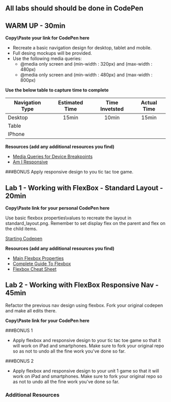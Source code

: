 ## All labs should should be done in CodePen

## WARM UP - 30min

**Copy\Paste your link for CodePen here**

* Recreate a basic navigation design for desktop, tablet and mobile.  
* Full desing mockups will be provided. 
* Use the following media queries:
    - @media only screen and (min-width : 320px) and (max-width : 480px) 
    - @media only screen and (min-width : 480px) and (max-width : 800px)

**Use the below table to capture time to complete**

| Navigation Type | Estimated Time | Time Invetsted | Actual Time |
| --- | :---: |  :---: | :---: |
| Desktop | 15min | 10min | 15min |
| Table |  |  |  |
| IPhone |  |  |  |

**Resources (add any additional resources you find)**
* [Media Queries for Device Breakpoints](https://responsivedesign.is/develop/browser-feature-support/media-queries-for-common-device-breakpoints)
* [Am I Responsive](http://ami.responsivedesign.is/?url=https%3A%2F%2Fweather.com%2F)

###BONUS
Apply responsive design to you tic tac toe game.

## Lab 1 - Working with FlexBox - Standard Layout - 20min

**Copy\Paste link for your personal CodePen here**

Use basic flexbox properties\values to recreate the layout in standard_layout.png.  Remember to set display flex on the parent and flex on the child items.

[Starting Codepen](http://codepen.io/jkeohan/pen/qqvNKE)

**Resources (add any additional resources you find)**
* [Main Flexbox Properties](https://scotch.io/tutorials/a-visual-guide-to-css3-flexbox-properties)
* [Complete Guide To Flexbox](https://css-tricks.com/snippets/css/a-guide-to-flexbox/)
* [Flexbox Cheat Sheet](http://www.sketchingwithcss.com/samplechapter/cheatsheet.html)

## Lab 2 - Working with FlexBox Responsive Nav - 45min

Refactor the previous nav design using flexbox. Fork your original codepen and make all edits there. 

**Copy\Paste link for your CodePen here**

###BONUS 1
* Apply flexbox and responsive design to your tic tac toe game so that it will work on iPad and smartphones. Make sure to fork your original repo so as not to undo all the fine work you've done so far. 

###BONUS 2
* Apply flexbox and responsive design to your unit 1 game so that it will work on iPad and smartphones. Make sure to fork your original repo so as not to undo all the fine work you've done so far. 

### Additional Resources


